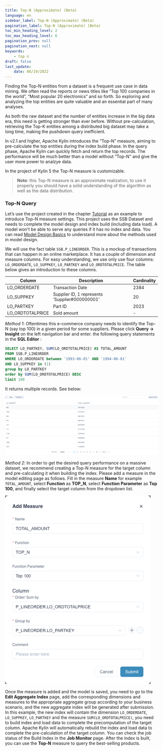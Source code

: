 ```yaml
---
title: Top-N (Approximate) (Beta)
language: en
sidebar_label: Top-N (Approximate) (Beta)
pagination_label: Top-N (Approximate) (Beta)
toc_min_heading_level: 2
toc_max_heading_level: 6
pagination_prev: null
pagination_next: null
keywords:
    - top n
draft: false
last_update:
    date: 08/19/2022
---
```



Finding the Top-N entities from a dataset is a frequent use case in data mining. We often read the reports or news titles like “Top 100 companies in the world”, “Most popular 20 electronics” and so forth. So exploring and analyzing the top entities are quite valuable and an essential part of many analyses.

As both the raw dataset and the number of entities increase in the big data era, this need is getting stronger than ever before. Without pre-calculation, retrieving the Top-K entities among a distributed big dataset may take a long time, making the pushdown query inefficient.

In v2.1 and higher, Apache Kylin introduces the “Top-N” measure, aiming to pre-calculate the top entities during the index build phase. In the query phase, Apache Kylin can quickly fetch and return the top records. The performance will be much better than a model without “Top-N” and give the user more power to analzye data.

In the project of Kylin 5 the Top-N measure is customizable.

> **Note**: this Top-N measure is an approximate realization, to use it properly you should have a solid understanding of the algorithm as well as the data distribution.



### Top-N Query

Let’s use the project created in the chapter [Tutorial](../../../quickstart/tutorial.md) as an example to introduce Top-N measure settings. This project uses the SSB Dataset and needs to complete the model design and index build (including data load). A model won't be able to serve any queries if it has no index and data. You can read [Model Design Basics](../../intro.md) to understand more about the methods used in model design. 

We will use the fact table `SSB.P_LINEORDER`. This is a mockup of transactions that can happen in an online marketplace. It has a couple of dimension and measure columns. For easy understanding, we use only use four columns:  `LO_ORDERDATE`, `LO_SUPPKEY`, `LO_PARTKEY` and `LO_ORDTOTALPRICE`. The table below gives an introduction to these columns. 

| Column           | Description                                    | Cardinality |
| ---------------- | ---------------------------------------------- | ----------- |
| LO_ORDERDATE     | Transaction Date                               | 2384        |
| LO_SUPPKEY       | Supplier ID, 1 represents ‘Supplier#000000001’ | 20          |
| LO_PARTKEY       | Part ID                                        | 2023        |
| LO_ORDTOTALPRICE | Sold amount                                    | -           |

*Method 1*: Oftentimes this e-commerce company needs to identify the Top-N (say top 100) in a given period for some suppliers. Please click **Query -> Insight** on the left navigation bar and enter. the following query statements in the **SQL Editor** :

```sql
SELECT LO_PARTKEY, SUM(LO_ORDTOTALPRICE) AS TOTAL_AMOUNT
FROM SSB.P_LINEORDER
WHERE LO_ORDERDATE between '1993-06-01' AND '1994-06-01' 
AND LO_SUPPKEY in (1) 
group by LO_PARTKEY
order by SUM(LO_ORDTOTALPRICE) DESC 
limit 100
```

It returns multiple records. See below:

![Query Result](../images/measures/topn/topn_result.png)

*Method 2*: In order to get the desired query performance on a massive dataset, we recommend creating a Top-N measure for the target column and pre-calculating it when building the index. Please add a measure in the model editing page as follows. Fill in the measure **Name** for example `TOTAL_AMOUNT`, select **Function** as **TOP_N**, select **Function Parameter** as **Top 100**, and finally select the target column from the dropdown list.

![Add Top-N Measure](../images/measures/topn/topN_measure_edit.png)

Once the measure is added and the model is saved, you need to go to the **Edit Aggregate Index** page, add the corresponding dimensions and measures to the appropriate aggregate group according to your business scenario, and the new aggregate index will be generated after submission. In this example, the new index will contain the dimension `LO_ORDERDATE`, `LO_SUPPKEY`, `LO_PARTKEY` and the measure ` SUM(LO_ORDTOTALPRICE) `, you need to build index and load data to complete the precomputation of the target column. Apache Kylin will automatically rebuild the index and load data to complete the pre-calculation of the target column. You can check the job status of the Build Index in the **Job Monitor** page. After the index is built, you can use the **Top-N** measure to query the best-selling products.



